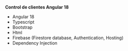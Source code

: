 **Control de clientes Angular 18**

- Angular 18
- Typescript
- Bootstrap
- Html
- Firebase (Firestore database, Authentication, Hosting)
- Dependency Injection
